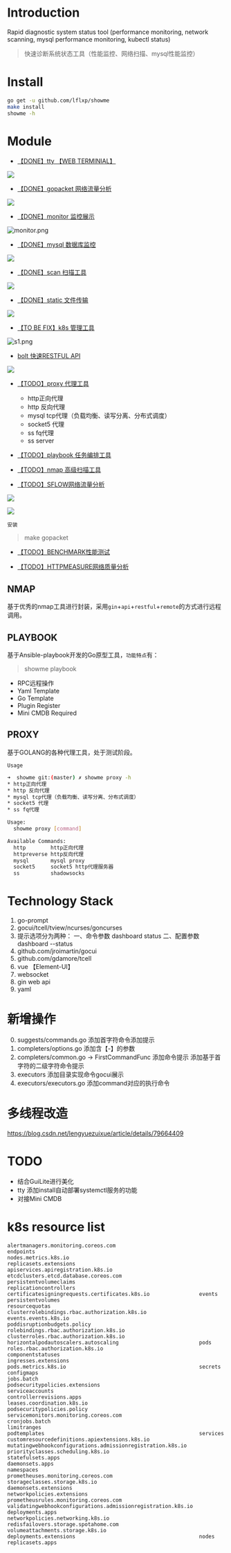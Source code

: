 # Introduction 

 Rapid diagnostic system status tool (performance monitoring, network scanning, mysql performance monitoring, kubectl status)

> 快速诊断系统状态工具（性能监控、网络扫描、mysql性能监控）

# Install

```bash
go get -u github.com/lflxp/showme
make install
showme -h
```

# Module

* [【DONE】tty 【WEB TERMINIAL】](https://github.com/lflxp/lflxp-tty/blob/master/README.md)

![](https://github.com/lflxp/showme/blob/master/img/tty.png)

* [【DONE】gopacket 网络流量分析](./executors/gopacket/README.md)

![](https://github.com/lflxp/showme/blob/master/img/gopacket.png)

* [【DONE】monitor 监控展示](https://github.com/lflxp/lflxp-monitor/blob/master/README.md)

![monitor.png](https://github.com/lflxp/showme/blob/master/img/monitor.png)

* [【DONE】mysql 数据库监控](https://github.com/lflxp/lflxp-orzdba/blob/master/README.md)

![](https://github.com/lflxp/showme/blob/master/img/mysql2.png)

* [【DONE】scan 扫描工具](https://github.com/lflxp/lflxp-scan/blob/master/README.md)

![](https://github.com/lflxp/showme/blob/master/img/scan.png)

* [【DONE】static 文件传输](https://github.com/lflxp/lflxp-static/blob/master/README.md)

![](https://github.com/lflxp/showme/blob/master/img/httpstatic.png)

* [【TO BE FIX】k8s 管理工具](https://github.com/lflxp/lflxp-kubectl/blob/master/README.md)

![s1.png](https://github.com/lflxp/showme/blob/master/img/s1.png)

* [bolt 快速RESTFUL API](https://github.com/lflxp/lflxp-api/blob/master/README.md)

![](https://github.com/lflxp/showme/blob/master/img/b1.png)

* [【TODO】proxy 代理工具](#PROXY)
  * http正向代理
  * http 反向代理
  * mysql tcp代理（负载均衡、读写分离、分布式调度）
  * socket5 代理
  * ss fq代理
  * ss server

* [【TODO】playbook 任务编排工具](https://github.com/lflxp/lflxp-playbook/blob/master/README.md)

* [【TODO】nmap 高级扫描工具](#NMAP)

* [【TODO】SFLOW网络流量分析](https://github.com/lflxp/lflxp-sflowtool/blob/master/README.md)

![](https://github.com/lflxp/showme/blob/master/img/sflow1.png)

![](https://github.com/lflxp/showme/blob/master/img/sflow2.png)

`安装`

> make gopacket

* [【TODO】BENCHMARK性能测试](#benchmark)

* [【TODO】HTTPMEASURE网络质量分析](#HTTPMEASURE)

## NMAP

基于优秀的nmap工具进行封装，采用`gin`+`api`+`restful`+`remote`的方式进行远程调用。

## PLAYBOOK

基于Ansible-playbook开发的Go原型工具，`功能特点`有：

> showme playbook

* RPC远程操作
* Yaml Template
* Go Template
* Plugin Register
* Mini CMDB Required

## PROXY

基于GOLANG的各种代理工具，处于测试阶段。

`Usage`

```bash
➜  showme git:(master) ✗ showme proxy -h  
* http正向代理
* http 反向代理
* mysql tcp代理（负载均衡、读写分离、分布式调度）
* socket5 代理
* ss fq代理

Usage:
  showme proxy [command]

Available Commands:
  http        http正向代理
  httpreverse http反向代理
  mysql       mysql proxy
  socket5     socket5 http代理服务器
  ss          shadowsocks
```  

# Technology Stack

1. go-prompt
2. gocui/tcell/tview/ncurses/goncurses
3. 提示选项分为两种： 一、命令参数 dashboard status 二、配置参数 dashboard --status
4. github.com/jroimartin/gocui
5. github.com/gdamore/tcell
6. vue 【Element-UI】
7. websocket
8. gin web api
9. yaml

# 新增操作

0. suggests/commands.go 添加首字符命令添加提示
1. completers/options.go 添加含【-】的参数
2. completers/common.go -> FirstCommandFunc 添加命令提示 添加基于首字符的二级字符命令提示
3. executors 添加目录实现命令gocui展示
4. executors/executors.go 添加command对应的执行命令

# 多线程改造

https://blog.csdn.net/lengyuezuixue/article/details/79664409

# TODO

- 结合GuiLite进行美化
- tty 添加install自动部署systemctl服务的功能
- 对接Mini CMDB

# k8s resource list

```
alertmanagers.monitoring.coreos.com                           endpoints                                                     nodes.metrics.k8s.io                                          replicasets.extensions
apiservices.apiregistration.k8s.io                            etcdclusters.etcd.database.coreos.com                         persistentvolumeclaims                                        replicationcontrollers
certificatesigningrequests.certificates.k8s.io                events                                                        persistentvolumes                                             resourcequotas
clusterrolebindings.rbac.authorization.k8s.io                 events.events.k8s.io                                          poddisruptionbudgets.policy                                   rolebindings.rbac.authorization.k8s.io
clusterroles.rbac.authorization.k8s.io                        horizontalpodautoscalers.autoscaling                          pods                                                          roles.rbac.authorization.k8s.io
componentstatuses                                             ingresses.extensions                                          pods.metrics.k8s.io                                           secrets
configmaps                                                    jobs.batch                                                    podsecuritypolicies.extensions                                serviceaccounts
controllerrevisions.apps                                      leases.coordination.k8s.io                                    podsecuritypolicies.policy                                    servicemonitors.monitoring.coreos.com
cronjobs.batch                                                limitranges                                                   podtemplates                                                  services
customresourcedefinitions.apiextensions.k8s.io                mutatingwebhookconfigurations.admissionregistration.k8s.io    priorityclasses.scheduling.k8s.io                             statefulsets.apps
daemonsets.apps                                               namespaces                                                    prometheuses.monitoring.coreos.com                            storageclasses.storage.k8s.io
daemonsets.extensions                                         networkpolicies.extensions                                    prometheusrules.monitoring.coreos.com                         validatingwebhookconfigurations.admissionregistration.k8s.io
deployments.apps                                              networkpolicies.networking.k8s.io                             redisfailovers.storage.spotahome.com                          volumeattachments.storage.k8s.io
deployments.extensions                                        nodes                                                         replicasets.apps                                              
```
